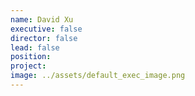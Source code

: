 ```yaml
---
name: David Xu
executive: false
director: false
lead: false
position:  
project:  
image: ../assets/default_exec_image.png
---
```

